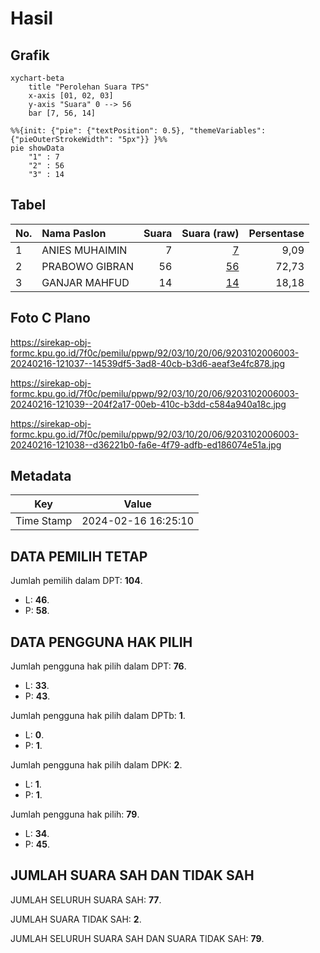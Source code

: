 # Hasil

## Grafik

```mermaid
xychart-beta
    title "Perolehan Suara TPS"
    x-axis [01, 02, 03]
    y-axis "Suara" 0 --> 56
    bar [7, 56, 14]
```

```mermaid
%%{init: {"pie": {"textPosition": 0.5}, "themeVariables": {"pieOuterStrokeWidth": "5px"}} }%%
pie showData
    "1" : 7
    "2" : 56
    "3" : 14
```

## Tabel

| No. | Nama Paslon    | Suara | Suara (raw) | Persentase |
|:--- |:-------------- | -----:| -----------:| ----------:|
| 1   | ANIES MUHAIMIN | 7     | [7][p-1]    | 9,09       |
| 2   | PRABOWO GIBRAN | 56    | [56][p-2]   | 72,73      |
| 3   | GANJAR MAHFUD  | 14    | [14][p-3]   | 18,18      |


[p-1]: https://github.com/gigit-pemilu/pemilu-2024-92-papua-barat/blob/main/pilpres/hitung-suara/sub/92-papua-barat/sub/03-fak-fak/sub/10-pariwari/sub/2006-sekban/sub/003-tps/sub/paslon-1.txt
[p-2]: https://github.com/gigit-pemilu/pemilu-2024-92-papua-barat/blob/main/pilpres/hitung-suara/sub/92-papua-barat/sub/03-fak-fak/sub/10-pariwari/sub/2006-sekban/sub/003-tps/sub/paslon-2.txt
[p-3]: https://github.com/gigit-pemilu/pemilu-2024-92-papua-barat/blob/main/pilpres/hitung-suara/sub/92-papua-barat/sub/03-fak-fak/sub/10-pariwari/sub/2006-sekban/sub/003-tps/sub/paslon-3.txt

## Foto C Plano

https://sirekap-obj-formc.kpu.go.id/7f0c/pemilu/ppwp/92/03/10/20/06/9203102006003-20240216-121037--14539df5-3ad8-40cb-b3d6-aeaf3e4fc878.jpg

https://sirekap-obj-formc.kpu.go.id/7f0c/pemilu/ppwp/92/03/10/20/06/9203102006003-20240216-121039--204f2a17-00eb-410c-b3dd-c584a940a18c.jpg

https://sirekap-obj-formc.kpu.go.id/7f0c/pemilu/ppwp/92/03/10/20/06/9203102006003-20240216-121038--d36221b0-fa6e-4f79-adfb-ed186074e51a.jpg


## Metadata

| Key        | Value               |
| ---------- | ------------------- |
| Time Stamp | 2024-02-16 16:25:10 |


## DATA PEMILIH TETAP

Jumlah pemilih dalam DPT: **104**.
 * L: **46**.
 * P: **58**.

## DATA PENGGUNA HAK PILIH

Jumlah pengguna hak pilih dalam DPT: **76**.
 * L: **33**.
 * P: **43**.

Jumlah pengguna hak pilih dalam DPTb: **1**.
 * L: **0**.
 * P: **1**.

Jumlah pengguna hak pilih dalam DPK: **2**.
 * L: **1**.
 * P: **1**.

Jumlah pengguna hak pilih: **79**.
 * L: **34**.
 * P: **45**.

## JUMLAH SUARA SAH DAN TIDAK SAH

JUMLAH SELURUH SUARA SAH: **77**.

JUMLAH SUARA TIDAK SAH: **2**.

JUMLAH SELURUH SUARA SAH DAN SUARA TIDAK SAH: **79**.


